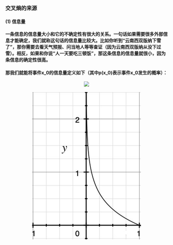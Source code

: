 ### 交叉熵的来源
#### (1) 信息量
#### 一条信息的信息量大小和它的不确定性有很大的关系。一句话如果需要很多外部信息才能确定，我们就称这句话的信息量比较大。比如你听到“云南西双版纳下雪了”，那你需要去看天气预报、问当地人等等查证（因为云南西双版纳从没下过雪）。相反，如果和你说“人一天要吃三顿饭”，那这条信息的信息量就很小，因为条信息的确定性很高。

#### 那我们就能将事件x_0的信息量定义如下（其中p(x_0)表示事件x_0发生的概率）：
<p align="center">
<img src="/images/89.png"><br/>
</p>

<p align="center">
<img src="/images/89.jpg"><br/>
</p>


